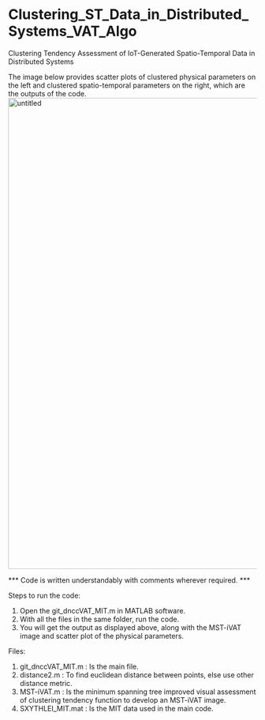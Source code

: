 # Clustering_ST_Data_in_Distributed_Systems_VAT_Algo
Clustering Tendency Assessment of IoT-Generated Spatio-Temporal Data in Distributed Systems

The image below provides scatter plots of clustered physical parameters on the left and clustered spatio-temporal parameters on the right, which are the outputs of the code.
<img width="2560" height="955" alt="untitled" src="https://github.com/user-attachments/assets/b5f752de-d6a5-48d1-93f2-f87731dfd2c8" />

*** Code is written understandably with comments wherever required. ***

Steps to run the code:
1) Open the git_dnccVAT_MIT.m in MATLAB software.
2) With all the files in the same folder, run the code.
3) You will get the output as displayed above, along with the MST-iVAT image and scatter plot of the physical parameters.

Files:
1) git_dnccVAT_MIT.m : Is the main file.
2) distance2.m : To find euclidean distance between points, else use other distance metric.
3) MST-iVAT.m : Is the minimum spanning tree improved visual assessment of clustering tendency function to develop an MST-iVAT image.
4) SXYTHLEI_MIT.mat : Is the MIT data used in the main code.



